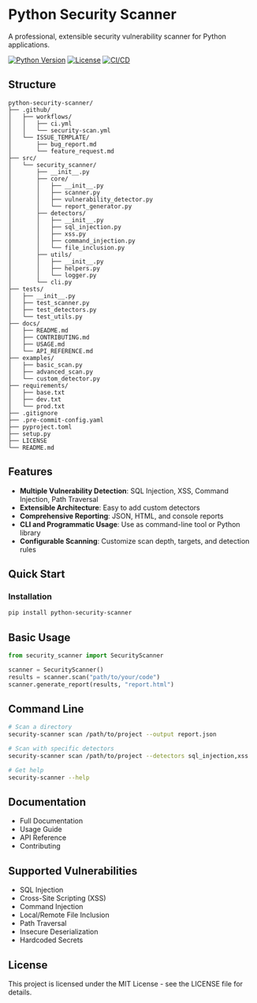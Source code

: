 # Python Security Scanner

A professional, extensible security vulnerability scanner for Python applications.

[![Python Version](https://img.shields.io/badge/python-3.8%2B-blue)](https://www.python.org/)
[![License](https://img.shields.io/badge/license-MIT-green)](LICENSE)
[![CI/CD](https://github.com/dennys9415/python-security-scanner/actions/workflows/ci.yml/badge.svg)](https://github.com/dennys9415/python-security-scanner/actions)

## Structure

```
python-security-scanner/
├── .github/
│   ├── workflows/
│   │   ├── ci.yml
│   │   └── security-scan.yml
│   └── ISSUE_TEMPLATE/
│       ├── bug_report.md
│       └── feature_request.md
├── src/
│   └── security_scanner/
│       ├── __init__.py
│       ├── core/
│       │   ├── __init__.py
│       │   ├── scanner.py
│       │   ├── vulnerability_detector.py
│       │   └── report_generator.py
│       ├── detectors/
│       │   ├── __init__.py
│       │   ├── sql_injection.py
│       │   ├── xss.py
│       │   ├── command_injection.py
│       │   └── file_inclusion.py
│       ├── utils/
│       │   ├── __init__.py
│       │   ├── helpers.py
│       │   └── logger.py
│       └── cli.py
├── tests/
│   ├── __init__.py
│   ├── test_scanner.py
│   ├── test_detectors.py
│   └── test_utils.py
├── docs/
│   ├── README.md
│   ├── CONTRIBUTING.md
│   ├── USAGE.md
│   └── API_REFERENCE.md
├── examples/
│   ├── basic_scan.py
│   ├── advanced_scan.py
│   └── custom_detector.py
├── requirements/
│   ├── base.txt
│   ├── dev.txt
│   └── prod.txt
├── .gitignore
├── .pre-commit-config.yaml
├── pyproject.toml
├── setup.py
├── LICENSE
└── README.md
```

## Features

- **Multiple Vulnerability Detection**: SQL Injection, XSS, Command Injection, Path Traversal
- **Extensible Architecture**: Easy to add custom detectors
- **Comprehensive Reporting**: JSON, HTML, and console reports
- **CLI and Programmatic Usage**: Use as command-line tool or Python library
- **Configurable Scanning**: Customize scan depth, targets, and detection rules

## Quick Start

### Installation

```bash
pip install python-security-scanner
```

## Basic Usage

```python
from security_scanner import SecurityScanner

scanner = SecurityScanner()
results = scanner.scan("path/to/your/code")
scanner.generate_report(results, "report.html")
```

## Command Line

```bash
# Scan a directory
security-scanner scan /path/to/project --output report.json

# Scan with specific detectors
security-scanner scan /path/to/project --detectors sql_injection,xss

# Get help
security-scanner --help
```

## Documentation

* Full Documentation
* Usage Guide
* API Reference
* Contributing

## Supported Vulnerabilities

* SQL Injection
* Cross-Site Scripting (XSS)
* Command Injection
* Local/Remote File Inclusion
* Path Traversal
* Insecure Deserialization
* Hardcoded Secrets

## License

This project is licensed under the MIT License - see the LICENSE file for details.